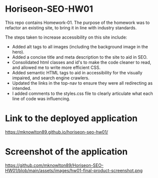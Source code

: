 # Horiseon-SEO-HW01
This repo contains Homework-01. The purpose of the homework was to refactor an existing site, to bring it in line with industry standards.

The steps taken to increase accessibility on this site include:

- Added alt tags to all images (including the background image in the hero).
- Added a concise title and meta description to the site to aid in SEO.
- Consolidated html classes and id's to make the code cleaner to read, and allowed me to write more efficient CSS.
- Added semantic HTML tags to aid in accessibility for the visually impaired, and search engine crawlers.
- Updated the links in the top-nav to ensure they were all redirecting as intended.
- I added comments to the styles.css file to clearly articulate what each line of code was influencing. 

# Link to the deployed application
https://mknowlton89.github.io/horiseon-seo-hw01/

# Screenshot of the application
https://github.com/mknowlton89/Horiseon-SEO-HW01/blob/main/assets/images/hw01-final-product-screenshot.png

